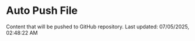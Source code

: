 # Auto Push File

Content that will be pushed to GitHub repository.
Last updated: 07/05/2025, 02:48:22 AM